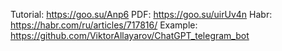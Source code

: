 Tutorial: https://goo.su/Anp6
PDF: https://goo.su/uirUv4n
Habr: https://habr.com/ru/articles/717816/
Example: https://github.com/ViktorAllayarov/ChatGPT_telegram_bot
